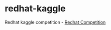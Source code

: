 # redhat-kaggle
Redhat kaggle competition - [Redhat Competition](https://www.kaggle.com/c/predicting-red-hat-business-value)
